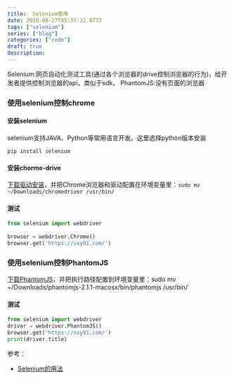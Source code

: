 ```yaml
---
title:  Selenium使用
date: 2018-08-27T05:37:22.077Z
tags: ["selenium"]
series: ["blog"]
categories: ["code"]
draft: true
description:
---
```


Selenium:网页自动化测试工具(通过各个浏览器的drive控制浏览器的行为)，给开发者提供控制浏览器的api，类似于sdk。
PhantomJS:没有页面的浏览器

### 使用selenium控制chrome
#### 安装selenium
selenium支持JAVA、Python等常用语言开发。这里选择python版本安装
```shell
pip install selenium
```
#### 安装chorme-drive
[下载驱动安装](http://chromedriver.chromium.org/downloads)，并把Chrome浏览器和驱动配置在环境变量里：`sudo mv ~/Downloads/chromedriver /usr/bin/`

#### 测试
```python
from selenium import webdriver
 
browser = webdriver.Chrome()
browser.get('https://sxy91.com/')
```

### 使用selenium控制PhantomJS
[下载PhantomJS](http://phantomjs.org/download.html)，并把执行路径配置到环境变量里：sudo mv ~/Downloads/phantomjs-2.1.1-macosx/bin/phantomjs /usr/bin/`

#### 测试
```python
from selenium import webdriver
driver = webdriver.PhantomJS()
browser.get('https://sxy91.com/')
print(driver.title)
```


参考：
- [Selenium的用法](https://cuiqingcai.com/2599.html)
